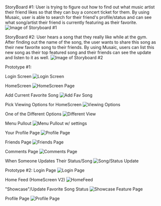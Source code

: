 StoryBoard #1:
User is trying to figure out how to find out what music artist their friend likes so that they can buy a concert ticket for them. By using Musaic, user is able to search for their friend's profile/status and can see what song/artist their friend is currently featuring as their favorite.
![Image of Storyboard #1](https://github.com/AlvinNgo123/musaic/blob/master/images/Storyboard1.jpg)




StoryBoard #2:
User hears a song that they really like while at the gym. After finding out the name of the song, the user wants to share this song as their new favorite song to their friends. By using Musaic, users can list this new song as their top featured song and their friends can see the update and listen to it as well. 
![Image of Storyboard #2](https://github.com/AlvinNgo123/musaic/blob/master/images/Storyboard2.jpg)


Prototype #1:

Login Screen
![Login Screen](https://github.com/AlvinNgo123/musaic/blob/master/images/V1Login%20Screen.jpg)

HomeScreen
![HomeScreen Page](https://github.com/AlvinNgo123/musaic/blob/master/images/V1Home%20Screen.jpg)

Add Current Favorite Song
![Add Fav Song](https://github.com/AlvinNgo123/musaic/blob/master/images/V1Home%20ScreenAdd%20Song%20Status.jpg)

Pick Viewing Options for HomeScreen
![Viewing Options](https://github.com/AlvinNgo123/musaic/blob/master/images/V1Home%20ScreenCategory%20Options.jpg)

One of the Different Options
![Different View](https://github.com/AlvinNgo123/musaic/blob/master/images/V1Home%20ScreenDifferent%20Category.jpg)

Menu Pullout
![Menu Pullout w/ settings](https://github.com/AlvinNgo123/musaic/blob/master/images/V1Home%20ScreenMenu%20Pullout.jpg)

Your Profile Page
![Profile Page](https://github.com/AlvinNgo123/musaic/blob/master/images/V1Profile%20Page.jpg)

Friends Page
![Friends Page](https://github.com/AlvinNgo123/musaic/blob/master/images/V1Friends.jpg)

Comments Page
![Comments Page](https://github.com/AlvinNgo123/musaic/blob/master/images/V1Comments.jpg) 

When Someone Updates Their Status/Song
![Song/Status Update](https://github.com/AlvinNgo123/musaic/blob/master/images/V1Home%20ScreenNew%20Status.jpg)


Prototype #2:
Login Page
![Login Page](https://github.com/AlvinNgo123/musaic/blob/master/images/V2%20-%20Login.jpg)

Home Feed (HomeScreen V2)
![HomeFeed](https://github.com/AlvinNgo123/musaic/blob/master/images/V2%20-%20Feed.jpg)

"Showcase"/Update Favorite Song Status
![Showcase Feature Page](https://github.com/AlvinNgo123/musaic/blob/master/images/V2%20-%20Add%20Page.jpg)

Profile Page
![Profile Page](https://github.com/AlvinNgo123/musaic/blob/master/images/V2%20-%20Profile.jpg)



